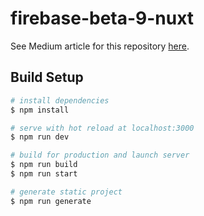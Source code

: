 # firebase-beta-9-nuxt

See Medium article for this repository [here](https://lupas.medium.com/firebase-9-beta-nuxt-js-981cf3dac910).

## Build Setup

```bash
# install dependencies
$ npm install

# serve with hot reload at localhost:3000
$ npm run dev

# build for production and launch server
$ npm run build
$ npm run start

# generate static project
$ npm run generate
```
